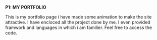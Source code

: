 **P1: MY PORTFOLIO**

This is my portfolio page i have made some animation to make the site attractive. I have encloced all the project done by me. I even provided framwork and languages in which i am familier. Feel free to access the code.